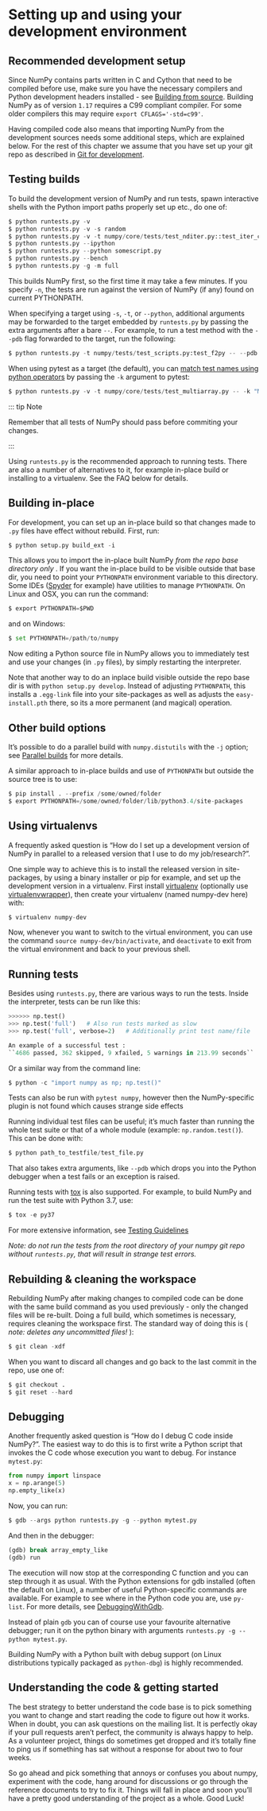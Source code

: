 # Setting up and using your development environment

## Recommended development setup

Since NumPy contains parts written in C and Cython that need to be
compiled before use, make sure you have the necessary compilers and Python
development headers installed - see [Building from source](https://numpy.org/devdocs/user/building.html#building-from-source). Building
NumPy as of version ``1.17`` requires a C99 compliant compiler. For
some older compilers this may require ``export CFLAGS='-std=c99'``.

Having compiled code also means that importing NumPy from the development
sources needs some additional steps, which are explained below.  For the rest
of this chapter we assume that you have set up your git repo as described in
[Git for development](gitwash/index.html#using-git).

## Testing builds

To build the development version of NumPy and run tests, spawn
interactive shells with the Python import paths properly set up etc.,
do one of:

``` python
$ python runtests.py -v
$ python runtests.py -v -s random
$ python runtests.py -v -t numpy/core/tests/test_nditer.py::test_iter_c_order
$ python runtests.py --ipython
$ python runtests.py --python somescript.py
$ python runtests.py --bench
$ python runtests.py -g -m full
```

This builds NumPy first, so the first time it may take a few minutes.  If
you specify ``-n``, the tests are run against the version of NumPy (if
any) found on current PYTHONPATH.

When specifying a target using ``-s``, ``-t``, or ``--python``, additional
arguments may be forwarded to the target embedded by ``runtests.py`` by passing
the extra arguments after a bare ``--``. For example, to run a test method with
the ``--pdb`` flag forwarded to the target, run the following:

``` python
$ python runtests.py -t numpy/tests/test_scripts.py:test_f2py -- --pdb
```

When using pytest as a target (the default), you can
[match test names using python operators](https://docs.pytest.org/en/latest/usage.html#specifying-tests-selecting-tests) by passing the ``-k`` argument to pytest:

``` python
$ python runtests.py -v -t numpy/core/tests/test_multiarray.py -- -k "MatMul and not vector"
```

::: tip Note

Remember that all tests of NumPy should pass before commiting your changes.

:::

Using ``runtests.py`` is the recommended approach to running tests.
There are also a number of alternatives to it, for example in-place
build or installing to a virtualenv. See the FAQ below for details.

## Building in-place

For development, you can set up an in-place build so that changes made to
``.py`` files have effect without rebuild. First, run:

``` python
$ python setup.py build_ext -i
```

This allows you to import the in-place built NumPy  *from the repo base
directory only* .  If you want the in-place build to be visible outside that
base dir, you need to point your ``PYTHONPATH`` environment variable to this
directory.  Some IDEs ([Spyder](https://www.spyder-ide.org/) for example) have utilities to manage
``PYTHONPATH``.  On Linux and OSX, you can run the command:

``` python
$ export PYTHONPATH=$PWD
```

and on Windows:

``` python
$ set PYTHONPATH=/path/to/numpy
```

Now editing a Python source file in NumPy allows you to immediately
test and use your changes (in ``.py`` files), by simply restarting the
interpreter.

Note that another way to do an inplace build visible outside the repo base dir
is with ``python setup.py develop``.  Instead of adjusting ``PYTHONPATH``, this
installs a ``.egg-link`` file into your site-packages as well as adjusts the
``easy-install.pth`` there, so its a more permanent (and magical) operation.

## Other build options

It’s possible to do a parallel build with ``numpy.distutils`` with the ``-j`` option;
see [Parallel builds](https://numpy.org/devdocs/user/building.html#parallel-builds) for more details.

A similar approach to in-place builds and use of ``PYTHONPATH`` but outside the
source tree is to use:

``` python
$ pip install . --prefix /some/owned/folder
$ export PYTHONPATH=/some/owned/folder/lib/python3.4/site-packages
```

## Using virtualenvs

A frequently asked question is “How do I set up a development version of NumPy
in parallel to a released version that I use to do my job/research?”.

One simple way to achieve this is to install the released version in
site-packages, by using a binary installer or pip for example, and set
up the development version in a virtualenv.  First install
[virtualenv](http://www.virtualenv.org/) (optionally use [virtualenvwrapper](http://www.doughellmann.com/projects/virtualenvwrapper/)), then create your
virtualenv (named numpy-dev here) with:

``` python
$ virtualenv numpy-dev
```

Now, whenever you want to switch to the virtual environment, you can use the
command ``source numpy-dev/bin/activate``, and ``deactivate`` to exit from the
virtual environment and back to your previous shell.

## Running tests

Besides using ``runtests.py``, there are various ways to run the tests.  Inside
the interpreter, tests can be run like this:

``` python
>>>>>> np.test()
>>> np.test('full')   # Also run tests marked as slow
>>> np.test('full', verbose=2)   # Additionally print test name/file

An example of a successful test :
``4686 passed, 362 skipped, 9 xfailed, 5 warnings in 213.99 seconds``
```

Or a similar way from the command line:

``` python
$ python -c "import numpy as np; np.test()"
```

Tests can also be run with ``pytest numpy``, however then the NumPy-specific
plugin is not found which causes strange side effects

Running individual test files can be useful; it’s much faster than running the
whole test suite or that of a whole module (example: ``np.random.test()``).
This can be done with:

``` python
$ python path_to_testfile/test_file.py
```

That also takes extra arguments, like ``--pdb`` which drops you into the Python
debugger when a test fails or an exception is raised.

Running tests with [tox](https://tox.readthedocs.io/) is also supported.  For example, to build NumPy and
run the test suite with Python 3.7, use:

``` python
$ tox -e py37
```

For more extensive information, see [Testing Guidelines](https://numpy.org/devdocs/reference/testing.html#testing-guidelines)

*Note: do not run the tests from the root directory of your numpy git repo without ``runtests.py``, that will result in strange test errors.* 

## Rebuilding & cleaning the workspace

Rebuilding NumPy after making changes to compiled code can be done with the
same build command as you used previously - only the changed files will be
re-built.  Doing a full build, which sometimes is necessary, requires cleaning
the workspace first.  The standard way of doing this is ( *note: deletes any uncommitted files!* ):

``` python
$ git clean -xdf
```

When you want to discard all changes and go back to the last commit in the
repo, use one of:

``` python
$ git checkout .
$ git reset --hard
```

## Debugging

Another frequently asked question is “How do I debug C code inside NumPy?”.
The easiest way to do this is to first write a Python script that invokes the C
code whose execution you want to debug. For instance ``mytest.py``:

``` python
from numpy import linspace
x = np.arange(5)
np.empty_like(x)
```

Now, you can run:

``` python
$ gdb --args python runtests.py -g --python mytest.py
```

And then in the debugger:

``` python
(gdb) break array_empty_like
(gdb) run
```

The execution will now stop at the corresponding C function and you can step
through it as usual.  With the Python extensions for gdb installed (often the
default on Linux), a number of useful Python-specific commands are available.
For example to see where in the Python code you are, use ``py-list``.  For more
details, see [DebuggingWithGdb](https://wiki.python.org/moin/DebuggingWithGdb).

Instead of plain ``gdb`` you can of course use your favourite
alternative debugger; run it on the python binary with arguments
``runtests.py -g --python mytest.py``.

Building NumPy with a Python built with debug support (on Linux distributions
typically packaged as ``python-dbg``) is highly recommended.

## Understanding the code & getting started

The best strategy to better understand the code base is to pick something you
want to change and start reading the code to figure out how it works. When in
doubt, you can ask questions on the mailing list. It is perfectly okay if your
pull requests aren’t perfect, the community is always happy to help. As a
volunteer project, things do sometimes get dropped and it’s totally fine to
ping us if something has sat without a response for about two to four weeks.

So go ahead and pick something that annoys or confuses you about numpy,
experiment with the code, hang around for discussions or go through the
reference documents to try to fix it. Things will fall in place and soon
you’ll have a pretty good understanding of the project as a whole. Good Luck!